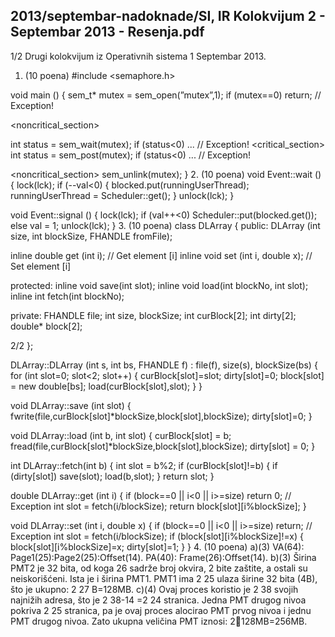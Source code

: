 2013/septembar-nadoknade/SI, IR Kolokvijum 2 - Septembar 2013 - Resenja.pdf
--------------------------------------------------------------------------------


1/2
Drugi kolokvijum iz Operativnih sistema 1
Septembar 2013.
1. (10 poena)
#include <semaphore.h>

void main () {
  sem_t* mutex = sem_open(”mutex”,1);
  if (mutex==0) return; // Exception!

  <noncritical_section>

  int status = sem_wait(mutex);
  if (status<0) ... // Exception!
  <critical_section>
  int status = sem_post(mutex);
  if (status<0) ... // Exception!

  <noncritical_section>
  sem_unlink(mutex);
}
2. (10 poena)
void Event::wait () {
  lock(lck);
  if (--val<0) {
    blocked.put(runningUserThread);
    runningUserThread = Scheduler::get();
  }
  unlock(lck);
}


void Event::signal () {
  lock(lck);
  if (val++<0)
    Scheduler::put(blocked.get());
  else val = 1;
  unlock(lck);
}
3. (10 poena)
class DLArray {
public:
  DLArray (int size, int blockSize, FHANDLE fromFile);

  inline double get (int i);  // Get element [i]
  inline void set (int i, double x); // Set element [i]

protected:
  inline void save(int slot);
  inline void load(int blockNo, int slot);
  inline int fetch(int blockNo);

private:
  FHANDLE file;
  int size, blockSize;
  int curBlock[2];
  int dirty[2];
  double* block[2];

2/2
};


DLArray::DLArray (int s, int bs, FHANDLE f) :
  file(f), size(s), blockSize(bs) {
  for (int slot=0; slot<2; slot++) {
    curBlock[slot]=slot;
    dirty[slot]=0;
    block[slot] = new double[bs];
    load(curBlock[slot],slot);
  }
}

void DLArray::save (int slot) {
  fwrite(file,curBlock[slot]*blockSize,block[slot],blockSize);
  dirty[slot]=0;
}


void DLArray::load (int b, int slot) {
  curBlock[slot] = b;
  fread(file,curBlock[slot]*blockSize,block[slot],blockSize);
  dirty[slot] = 0;
}

int DLArray::fetch(int b) {
  int slot = b%2;
  if (curBlock[slot]!=b) {
    if (dirty[slot]) save(slot);
    load(b,slot);
  }
  return slot;
}

double DLArray::get (int i) {
  if (block==0 || i<0 || i>=size) return 0; // Exception
  int slot = fetch(i/blockSize);
  return block[slot][i%blockSize];
}

void DLArray::set (int i, double x) {
  if (block==0 || i<0 || i>=size) return; // Exception
  int slot = fetch(i/blockSize);
  if (block[slot][i%blockSize]!=x) {
    block[slot][i%blockSize]=x;
    dirty[slot]=1;
  }
}
4. (10 poena)
a)(3) VA(64): Page1(25):Page2(25):Offset(14).
PA(40): Frame(26):Offset(14).
b)(3) Širina PMT2 je 32 bita, od koga 26 sadrže broj okvira, 2 bite zaštite, a ostali su
neiskorišćeni. Ista je i širina PMT1.
 PMT1 ima 2
25
 ulaza širine 32 bita (4B), što je ukupno: 2
27
B=128MB.
c)(4) Ovaj proces koristio je 2
38
 svojih najnižih adresa, što je 2
38-14
=2
24
 stranica. Jedna PMT
drugog nivoa pokriva 2
25
 stranica, pa je ovaj proces alocirao PMT prvog nivoa i jednu PMT
drugog nivoa. Zato ukupna veličina PMT iznosi: 2128MB=256MB.
